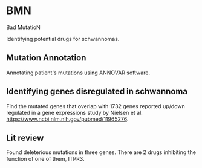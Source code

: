 # BMN
Bad MutatioN

Identifying potential drugs for schwannomas. 

## Mutation Annotation 

Annotating patient's mutations using ANNOVAR software.

## Identifying genes disregulated in schwannoma

Find the mutated genes that overlap with 1732 genes reported up/down regulated 
in a gene expressions study by Nielsen et al. https://www.ncbi.nlm.nih.gov/pubmed/11965276.

## Lit review

Found deleterious mutations in three genes. There are 2 drugs inhibiting the function of one of them, ITPR3.
